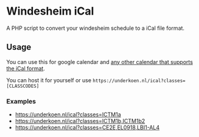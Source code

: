 # Windesheim iCal
A PHP script to convert your windesheim schedule to a iCal file format.

## Usage
You can use this for google calendar and [any other calendar that supports the iCal format](https://en.wikipedia.org/wiki/List_of_applications_with_iCalendar_support).

You can host it for yourself or use ``https://underkoen.nl/ical?classes=[CLASSCODES]``
### Examples
- https://underkoen.nl/ical?classes=ICTM1a
- https://underkoen.nl/ical?classes=ICTM1b,ICTM1b2
- https://underkoen.nl/ical?classes=CE2E,EL0918,LBI1-AL4
